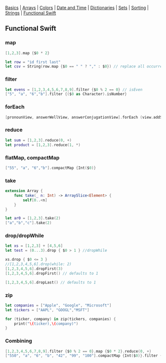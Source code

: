 [Basics](README.md) | [Arrays](array.md) | [Colors](color.md) | [Date and Time](Dates/README.md) | [Dictionaries](dictionary.md) | [Sets](sets.md) | [Sorting](sorting.md) | [Strings](strings.md) | [Functional Swift](functional.md)

## Functional Swift

### map

```swift
[1,2,3].map {$0 * 2}

let row = "id first last"
let csv = String(row.map {$0 == " " ? "," : $0}) // replace all occurrences
```

### filter

```swift
let evens = [1,2,3,4,5,6,7,8,9].filter {$0 % 2 == 0} // isEven
["5", "a", "6","b"].filter {($0 as Character).isNumber}
```

### forEach

```swift
[pronounView, answerWellView, answerConjugationView].forEach (view.addSubview)
```

### reduce

```swift
let sum = [1,2,3].reduce(0, +)
let product = [1,2,3].reduce(1, *)
```

### flatMap, compactMap

```swift
["55", "a", "6","b"].compactMap {Int($0)}
```

### take

```swift
extension Array {
    func take(_ n: Int) -> ArraySlice<Element> {
        self[0..<n]
    }
}

let ar0 = [1,2,3].take(2)
["a","b","c"].take(2)
```

### drop/dropWhile

```swift
let xs = [1,2,3] + [4,5,6]
let test = (0...3).drop { $0 > 1 } //dropWhile

xs.drop { $0 <= 3 }
//[1,2,3,4,5,6].drop(while: 2)
[1,2,3,4,5,6].dropFirst(3)
[1,2,3,4,5,6].dropFirst() // defaults to 1

[1,2,3,4,5,6].dropLast() // defaults to 1

```

### zip

```swift
let companies = ["Apple", "Google", "Microsoft"]
let tickers = ["AAPL", "GOOGL","MSFT"]

for (ticker, company) in zip(tickers, companies) {
    print("\(ticker),\(company)")
}
```

### Combining

```swift
[1,2,3,4,5,6,7,8,9].filter {$0 % 2 == 0}.map {$0 * 2}.reduce(0, +)
["550", "a", "6", "b", "42", "99", "100"].compactMap {Int($0)}.filter {$0 < 100}
```
